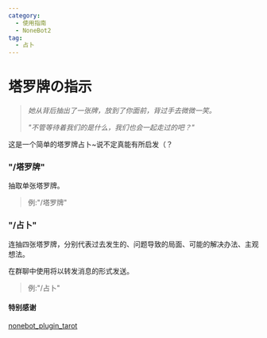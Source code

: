 ```yaml
---
category:
  - 使用指南
  - NoneBot2
tag:
  - 占卜
---
```


# 塔罗牌の指示

> *她从背后抽出了一张牌，放到了你面前，背过手去微微一笑。*
>
> *"不管等待着我们的是什么，我们也会一起走过的吧？"*

这是一个简单的塔罗牌占卜~说不定真能有所启发（？

### "/塔罗牌"

抽取单张塔罗牌。

> 例:"/塔罗牌"

### "/占卜"

连抽四张塔罗牌，分别代表过去发生的、问题导致的局面、可能的解决办法、主观想法。

在群聊中使用将以转发消息的形式发送。

> 例:"/占卜"


#### 特别感谢

[nonebot_plugin_tarot](https://github.com/MinatoAquaCrews/nonebot_plugin_tarot)